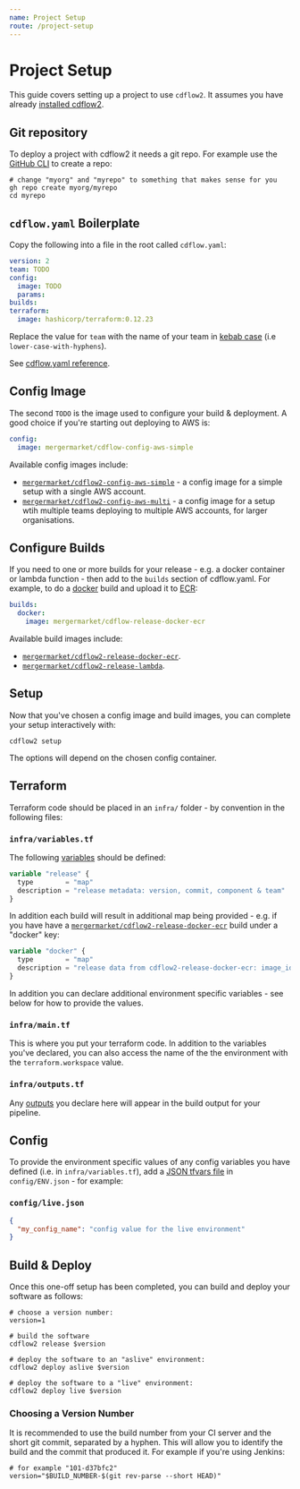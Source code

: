 ```yaml
---
name: Project Setup
route: /project-setup
---
```


# Project Setup

This guide covers setting up a project to use `cdflow2`. It assumes you have already [installed cdflow2](installation).

## Git repository

To deploy a project with cdflow2 it needs a git repo. For example use the [GitHub CLI](https://cli.github.com/manual/gh_repo_create) to create a repo:

```shell
# change "myorg" and "myrepo" to something that makes sense for you
gh repo create myorg/myrepo
cd myrepo
```

## `cdflow.yaml` Boilerplate

Copy the following into a file in the root called `cdflow.yaml`:

```yaml
version: 2
team: TODO
config:
  image: TODO
  params:
builds:
terraform:
  image: hashicorp/terraform:0.12.23
```

Replace the value for `team` with the name of your team in [kebab case](https://wiki.c2.com/?KebabCase)
(i.e `lower-case-with-hyphens`).

See [cdflow.yaml reference](cdflow-yaml-reference).

## Config Image

The second `TODO` is the image used to configure your build & deployment. A good choice if you're starting
out deploying to AWS is:

```yaml
config:
  image: mergermarket/cdflow-config-aws-simple
```

Available config images include:

* [`mergermarket/cdflow2-config-aws-simple`](https://registry.hub.docker.com/r/mergermarket/cdflow2-config-aws-simple) -
  a config image for a simple setup with a single AWS account.
* [`mergermarket/cdflow2-config-aws-multi`](https://registry.hub.docker.com/r/mergermarket/cdflow2-config-aws-multi) -
  a config image for a setup wtih multiple teams deploying to multiple
  AWS accounts, for larger organisations.

## Configure Builds

If you need to one or more builds for your release - e.g. a docker container or lambda function - then
add to the `builds` section of cdflow.yaml. For example, to do a [docker](https://www.docker.com/) build and upload it to [ECR](https://aws.amazon.com/ecr/):

```yaml
builds:
  docker:
    image: mergermarket/cdflow-release-docker-ecr
```

Available build images include:

* [`mergermarket/cdflow2-release-docker-ecr`](https://registry.hub.docker.com/r/mergermarket/cdflow2-release-docker-ecr).
* [`mergermarket/cdflow2-release-lambda`](https://registry.hub.docker.com/r/mergermarket/cdflow2-release-lambda).

## Setup

Now that you've chosen a config image and build images, you can complete your setup interactively with:

```shell
cdflow2 setup
```

The options will depend on the chosen config container.

## Terraform

Terraform code should be placed in an `infra/` folder - by convention in the following files:

### `infra/variables.tf`

The following [variables](https://www.terraform.io/docs/configuration/variables.html) should be defined:

```terraform
variable "release" {
  type        = "map"
  description = "release metadata: version, commit, component & team"
}
```

In addition each build will result in additional map being provided - e.g. if you have have a
[`mergermarket/cdflow2-release-docker-ecr`](https://registry.hub.docker.com/r/mergermarket/cdflow2-release-docker-ecr) build under a "docker" key:

```terraform
variable "docker" {
  type        = "map"
  description = "release data from cdflow2-release-docker-ecr: image_id"
}
```

In addition you can declare additional environment specific variables - see below for how to provide the values.

### `infra/main.tf`

This is where you put your terraform code. In addition to the variables you've declared, you can also access the name of the the environment with the `terraform.workspace` value.

### `infra/outputs.tf`

Any [outputs](https://www.terraform.io/docs/configuration/outputs.html) you declare here will appear in the build output for your pipeline.

## Config

To provide the environment specific values of any config variables you have defined (i.e. in
`infra/variables.tf`), add a [JSON tfvars file](https://www.terraform.io/docs/configuration/variables.html#variable-definitions-tfvars-files) in `config/ENV.json` - for example:

### `config/live.json`

```JSON
{
  "my_config_name": "config value for the live environment"
}
```

## Build & Deploy

Once this one-off setup has been completed, you can build and deploy your software as follows:

```shell
# choose a version number:
version=1

# build the software
cdflow2 release $version

# deploy the software to an "aslive" environment:
cdflow2 deploy aslive $version

# deploy the software to a "live" environment:
cdflow2 deploy live $version
```

### Choosing a Version Number

It is recommended to use the build number from your CI server and the short git commit, separated by
a hyphen. This will allow you to identify the build and the commit that produced it. For example if
you're using Jenkins:

```shell
# for example "101-d37bfc2"
version="$BUILD_NUMBER-$(git rev-parse --short HEAD)"
```